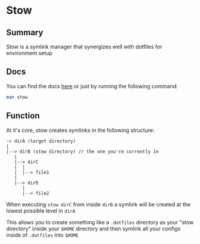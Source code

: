 # Stow

## Summary
Stow is a symlink manager that synergizes well with dotfiles for environment setup

## Docs

You can find the docs [here](https://www.gnu.org/software/stow/manual/stow.html)
or just by running the following command:

```bash
man stow
```

## Function

At it's core, stow creates symlinks in the following structure:
```
-> dirA (target directory)
|
|--> dirB (stow directory) // the one you're currently in
   |
   |--> dirC 
   |  |
   |  |--> file1
   |
   |--> dirD
      |
      |--> file2
```

When executing `stow dirC` from inside `dirB` a symlink will be created at the lowest possible level in `dirA`

This allows you to create something like a `.dotfiles` directory as your "stow directory" inside your `$HOME` directory
and then symlink all your configs inside of `.dotfiles` into `$HOME`
